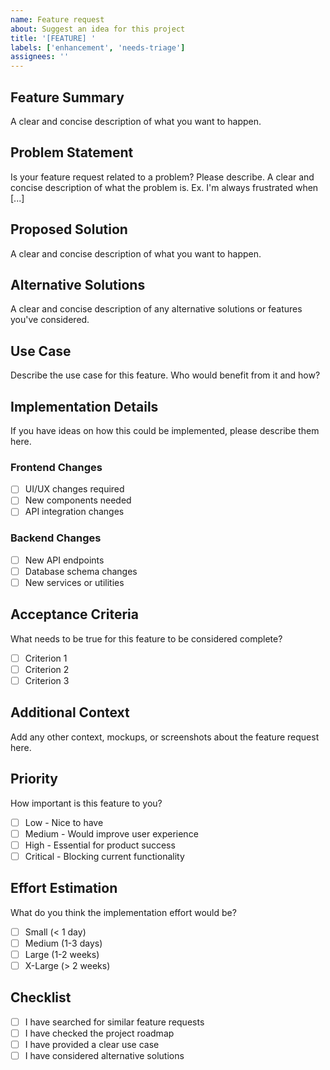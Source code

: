 ```yaml
---
name: Feature request
about: Suggest an idea for this project
title: '[FEATURE] '
labels: ['enhancement', 'needs-triage']
assignees: ''
---
```


## Feature Summary
A clear and concise description of what you want to happen.

## Problem Statement
Is your feature request related to a problem? Please describe.
A clear and concise description of what the problem is. Ex. I'm always frustrated when [...]

## Proposed Solution
A clear and concise description of what you want to happen.

## Alternative Solutions
A clear and concise description of any alternative solutions or features you've considered.

## Use Case
Describe the use case for this feature. Who would benefit from it and how?

## Implementation Details
If you have ideas on how this could be implemented, please describe them here.

### Frontend Changes
- [ ] UI/UX changes required
- [ ] New components needed
- [ ] API integration changes

### Backend Changes
- [ ] New API endpoints
- [ ] Database schema changes
- [ ] New services or utilities

## Acceptance Criteria
What needs to be true for this feature to be considered complete?

- [ ] Criterion 1
- [ ] Criterion 2
- [ ] Criterion 3

## Additional Context
Add any other context, mockups, or screenshots about the feature request here.

## Priority
How important is this feature to you?
- [ ] Low - Nice to have
- [ ] Medium - Would improve user experience
- [ ] High - Essential for product success
- [ ] Critical - Blocking current functionality

## Effort Estimation
What do you think the implementation effort would be?
- [ ] Small (< 1 day)
- [ ] Medium (1-3 days)
- [ ] Large (1-2 weeks)
- [ ] X-Large (> 2 weeks)

## Checklist
- [ ] I have searched for similar feature requests
- [ ] I have checked the project roadmap
- [ ] I have provided a clear use case
- [ ] I have considered alternative solutions
